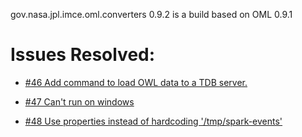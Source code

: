 gov.nasa.jpl.imce.oml.converters 0.9.2 is a build based on OML 0.9.1

# Issues Resolved:

- [#46 Add command to load OWL data to a TDB server.](https://github.com/JPL-IMCE/gov.nasa.jpl.imce.oml.converters/issues/46)

- [#47 Can't run on windows](https://github.com/JPL-IMCE/gov.nasa.jpl.imce.oml.converters/issues/47)

- [#48 Use properties instead of hardcoding '/tmp/spark-events'](https://github.com/JPL-IMCE/gov.nasa.jpl.imce.oml.converters/issues/48)


